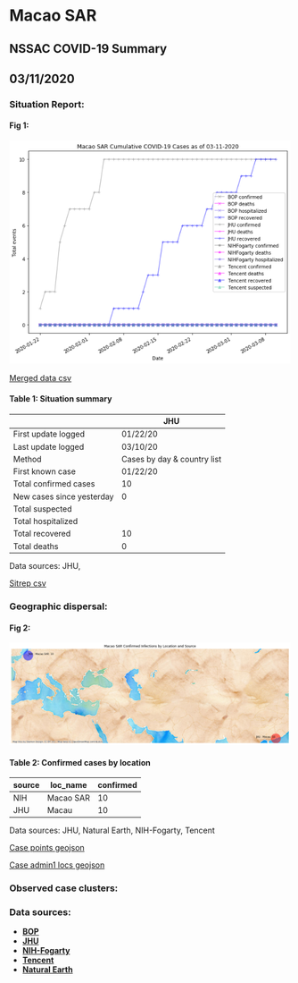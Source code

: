 # Macao SAR
## NSSAC COVID-19 Summary
## 03/11/2020



### Situation Report:
#### Fig 1:
![Macao SAR cases](../merged_histories/Macao_SAR_merged_histories.png)

[Merged data csv](https://github.com/SchlittDataSci/SchlittDataSci.github.io/blob/master/data/tables/Macao_SAR_merged_daily.csv)

#### Table 1: Situation summary


|                           | JHU                         |
|---------------------------|-----------------------------|
| First update logged       | 01/22/20                    |
| Last update logged        | 03/10/20                    |
| Method                    | Cases by day & country list |
| First known case          | 01/22/20                    |
| Total confirmed cases     | 10                          |
| New cases since yesterday | 0                           |
| Total suspected           |                             |
| Total hospitalized        |                             |
| Total recovered           | 10                          |
| Total deaths              | 0                           |

Data sources: JHU, 


[Sitrep csv](https://github.com/SchlittDataSci/SchlittDataSci.github.io/blob/master/data/tables/Macao_SAR_sitrep.csv)

### Geographic dispersal:
#### Fig 2:
![Macao SAR mapped](../case_locs/Macao_SAR_case_locs.png)

#### Table 2: Confirmed cases by location


| source   | loc_name   |   confirmed |
|----------|------------|-------------|
| NIH      | Macao SAR  |          10 |
| JHU      | Macau      |          10 |

Data sources: JHU, Natural Earth, NIH-Fogarty, Tencent


[Case points geojson](https://github.com/SchlittDataSci/SchlittDataSci.github.io/blob/master/data/shapes/Macao_SAR_case_locs.geojson)

[Case admin1 locs geojson](https://github.com/SchlittDataSci/SchlittDataSci.github.io/blob/master/data/shapes/Macao_SAR_admin1_locs.geojson)

### Observed case clusters:
### Data sources:
* **[BOP](https://github.com/beoutbreakprepared/nCoV2019)**
* **[JHU](https://github.com/CSSEGISandData/COVID-19)** 
* **[NIH-Fogarty](https://docs.google.com/spreadsheets/d/1jS24DjSPVWa4iuxuD4OAXrE3QeI8c9BC1hSlqr-NMiU/edit#gid=1187587451)** 
* **[Tencent](https://news.qq.com/zt2020/page/feiyan.htm)**
* **[Natural Earth](https://www.naturalearthdata.com/forums/forum/natural-earth-map-data/cultural-vectors/admin-1-states-provinces-and-their-boundaries/)**

<!-- Global site tag (gtag.js) - Google Analytics -->
<script async src="https://www.googletagmanager.com/gtag/js?id=UA-158816269-1"></script>
<script>
  window.dataLayer = window.dataLayer || [];
  function gtag(){dataLayer.push(arguments);}
  gtag('js', new Date());

  gtag('config', 'UA-158816269-1');
</script>